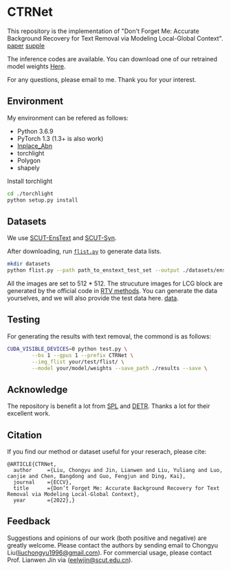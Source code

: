 # CTRNet

This repository is the implementation of "Don't Forget Me: Accurate Background Recovery for Text Removal via Modeling Local-Global Context". [paper](https://arxiv.org/abs/2207.10273) [supple](https://drive.google.com/file/d/1PwiqIzv4jPYOmZLIoEoZSJpc1VqQcPWE/view?usp=sharing)

The inference codes are available. You can download one of our retrained model weights [Here](https://drive.google.com/file/d/1wcMYsoM7eLMX9aU8QvTH--b52C5Y4JaW/view?usp=sharing).

For any questions, please email to me. Thank you for your interest. 

## Environment
My environment can be refered as follows:
- Python 3.6.9
- PyTorch 1.3 (1.3+ is also work)
- [Inplace_Abn](https://github.com/mapillary/inplace_abn)
- torchlight 
- Polygon
- shapely

Install torchlight
```bash
cd ./torchlight
python setup.py install
```

## Datasets
We use [SCUT-EnsText](https://github.com/HCIILAB/SCUT-EnsText) and [SCUT-Syn](https://github.com/HCIILAB/Scene-Text-Removal).  

After downloading, run [`flist.py`](flist.py) to generate data lists. 

```bash
mkdir datasets
python flist.py --path path_to_enstext_test_set --output ./datasets/enstext_test.flist
```
All the images are set to 512 * 512. The strucuture images for LCG block are generated by the official code in [RTV methods](http://www.cse.cuhk.edu.hk/~leojia/projects/texturesep/). You can generate the data yourselves, and we will also provide the test data here. [data](https://drive.google.com/file/d/1T3Rz5WIAAN2iOxVX-iUorN1eIiQhl9qN/view?usp=sharing).

<!-- ## Training 
Create an new directory and place the pretrain weights for [TResNet_L](https://github.com/Alibaba-MIIL/ASL/blob/main/MODEL_ZOO.md) on OpenImage and our [Structure generator](https://github.com/Alibaba-MIIL/ASL/blob/main/MODEL_ZOO.md). You can also train the structure generator from scratch, but you should modify some codes in this project. 

```bash
CUDA_VISIBLE_DEVICES=0,1 python train.py \
        --bs 2 --gpus 2 --prefix CTRNet \
        --img_flist your/train/flist/of/paris \
        --TRresNet_path path/of/ASL/weight \
        --nEpochs 150
``` -->

## Testing 
For generating the results with text removal, the commond is as follows:

```bash
CUDA_VISIBLE_DEVICES=0 python test.py \
        --bs 1 --gpus 1 --prefix CTRNet \
        --img_flist your/test/flist/ \
        --model your/model/weights --save_path ./results --save \
```

## Acknowledge

The repository is benefit a lot from [SPL](https://github.com/WendongZh/SPL) and [DETR](https://github.com/facebookresearch/detr). Thanks a lot for their excellent work.

## Citation
If you find our method or dataset useful for your reserach, please cite:
```
@ARTICLE{CTRNet,
  author     ={Liu, Chongyu and Jin, Lianwen and Liu, Yuliang and Luo, canjie and Chen, Bangdong and Guo, Fengjun and Ding, Kai},
  journal    ={ECCV},
  title      ={Don’t Forget Me: Accurate Background Recovery for Text Removal via Modeling Local-Global Context},
  year       ={2022},}
```

## Feedback
Suggestions and opinions of our work (both positive and negative) are greatly welcome. Please contact the authors by sending email to Chongyu Liu([liuchongyu1996@gmail.com](mailto:liuchongyu1996@gmail.com)). For commercial usage, please contact Prof. Lianwen Jin via ([eelwjin@scut.edu.cn](mailto:eelwjin@scut.edu.cn)).
